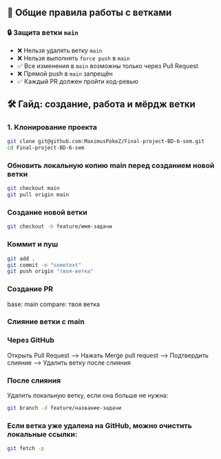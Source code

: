 ## 📌 Общие правила работы с ветками

### 🔒 Защита ветки `main`
- ❌ Нельзя удалять ветку `main`
- ❌ Нельзя выполнять `force push` в `main`
- ✅ Все изменения в `main` возможны только через Pull Request
- ❌ Прямой push в `main` запрещён
- ✅ Каждый PR должен пройти код-ревью

## 🛠️ Гайд: создание, работа и мёрдж ветки

### 1. Клонирование проекта
```bash
git clone git@github.com:MaximusPokeZ/Final-project-BD-6-sem.git
cd Final-project-BD-6-sem
```

###  Обновить локальную копию main перед созданием новой ветки
```bash
git checkout main
git pull origin main
```

### Создание новой ветки
```bash
git checkout -b feature/имя-задачи
```

### Коммит и пуш
```bash
git add .
git commit -m "sometext"
git push origin "твоя-ветка"
```

### Создание PR

base: main
compare: твоя ветка

### Слияние ветки с main

### Через GitHub
Открыть Pull Request --> Нажать Merge pull request --> Подтвердить слияние --> Удалить ветку после слияния


### После слияния
Удалить локальную ветку, если она больше не нужна:
```bash
git branch -d feature/название-задачи
```

### Если ветка уже удалена на GitHub, можно очистить локальные ссылки:
```bash
git fetch -p
```
